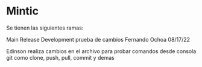# Mintic

Se tienen las siguientes ramas:

Main
Release
Development
prueba de cambios Fernando Ochoa 08/17/22

Edinson realiza cambios en el archivo para probar comandos desde consola git como clone, push, pull, commit y demas
